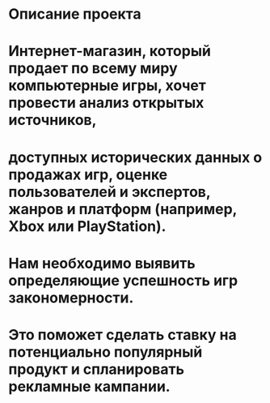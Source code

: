 # Описание проекта

# Интернет-магазин, который продает по всему миру компьютерные игры, хочет провести анализ открытых источников, 
# доступных исторических данных о продажах игр, оценке пользователей и экспертов, жанров и платформ (например, Xbox или PlayStation). 
# Нам необходимо выявить определяющие успешность игр закономерности. 
# Это поможет сделать ставку на потенциально популярный продукт и спланировать рекламные кампании.
